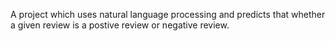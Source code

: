 A project which uses natural language processing and predicts that whether a given review is a postive review or negative review.
